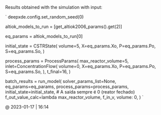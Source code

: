 Results obtained with the simulation with input:

`
deepxde.config.set_random_seed(0)

altiok_models_to_run = [get_altiok2006_params().get(2)]

eq_params = altiok_models_to_run[0]

initial_state = CSTRState(
    volume=5,
    X=eq_params.Xo,
    P=eq_params.Po,
    S=eq_params.So,
)

process_params = ProcessParams(
    max_reactor_volume=5,
    inlet=ConcentrationFlow(
        volume=0,
        X=eq_params.Xo,
        P=eq_params.Po,
        S=eq_params.So,
    ),
    t_final=16,
)

batch_results = run_model(
    solver_params_list=None,
    eq_params=eq_params,
    process_params=process_params,
    initial_state=initial_state,
    # A saída sempre é 0 (reator fechado)
    f_out_value_calc=lambda max_reactor_volume, f_in_v, volume: 0,
)
`


@ 2023-01-17 | 16:14